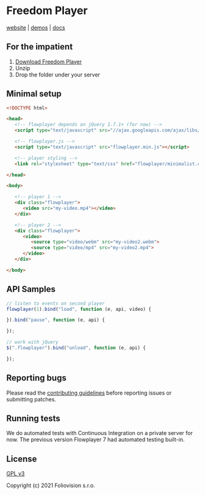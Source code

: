 
# Freedom Player

[website](https://foliovision.com) | [demos](https://foliovision.com/player/demos) | [docs](https://flowplayer.com/player)

## For the impatient

1. [Download Freedom Player](https://github.com/foliovision/freedom-video-player/releases)
2. Unzip
3. Drop the folder under your server

## Minimal setup

```html
<!DOCTYPE html>

<head>
   <!-- flowplayer depends on jQuery 1.7.1+ (for now) -->
   <script type="text/javascript" src="//ajax.googleapis.com/ajax/libs/jquery/1/jquery.min.js"></script>

   <!-- flowplayer.js -->
   <script type="text/javascript" src="flowplayer.min.js"></script>

   <!-- player styling -->
   <link rel="stylesheet" type="text/css" href="flowplayer/minimalist.css">

</head>

<body>

   <!-- player 1 -->
   <div class="flowplayer">
      <video src="my-video.mp4"></video>
   </div>

   <!-- player 2 -->
   <div class="flowplayer">
      <video>
         <source type="video/webm" src="my-video2.webm">
         <source type="video/mp4" src="my-video2.mp4">
      </video>
   </div>

</body>

```

## API Samples

```js
// listen to events on second player
flowplayer(1).bind("load", function (e, api, video) {

}).bind("pause", function (e, api) {

});

// work with jQuery
$(".flowplayer").bind("unload", function (e, api) {

});
```

## Reporting bugs

Please read the [contributing guidelines](CONTRIBUTING.md) before reporting issues or submitting patches.

## Running tests

We do automated tests with Continuous Integration on a private server for now. The previous version Flowplayer 7 had  automated testing built-in.

## License

[GPL v3](LICENSE.md)

Copyright (c) 2021 Foliovision s.r.o.